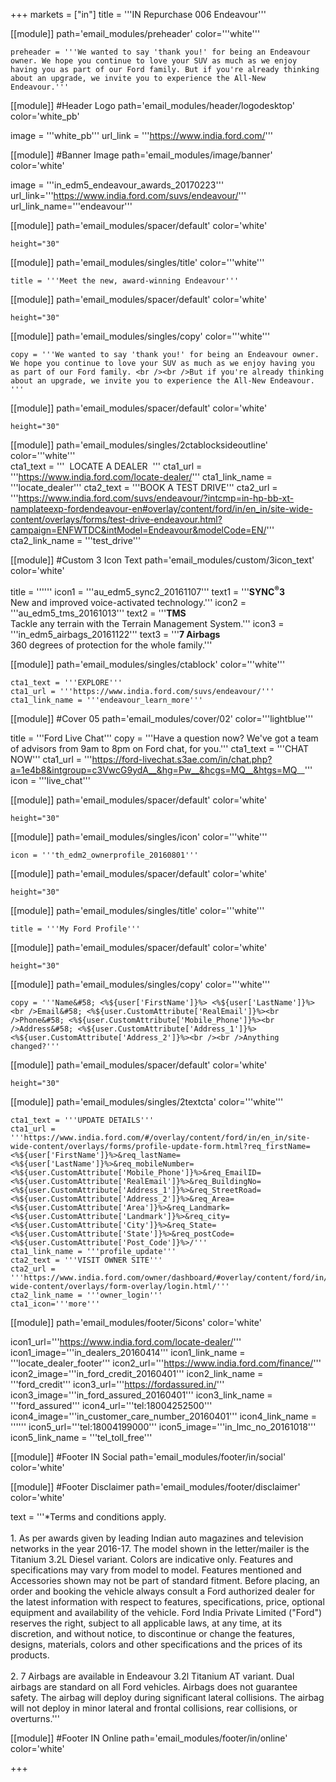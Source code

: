 +++
markets = ["in"]
title = '''IN Repurchase 006 Endeavour'''

[[module]]
path='email_modules/preheader'
color='''white'''

	preheader = '''We wanted to say 'thank you!' for being an Endeavour owner. We hope you continue to love your SUV as much as we enjoy having you as part of our Ford family. But if you're already thinking about an upgrade, we invite you to experience the All-New Endeavour.'''

[[module]] #Header Logo
path='email_modules/header/logodesktop'
color='white_pb'

  image = '''white_pb'''
  url_link = '''https://www.india.ford.com/'''

[[module]] #Banner Image
path='email_modules/image/banner'
color='white'

  image = '''in_edm5_endeavour_awards_20170223'''
    url_link='''https://www.india.ford.com/suvs/endeavour/'''
	url_link_name='''endeavour'''

[[module]]
path='email_modules/spacer/default'
color='white'

	height="30"

[[module]]
path='email_modules/singles/title'
color='''white'''
	
	title = '''Meet the new, award-winning Endeavour'''


[[module]]
path='email_modules/spacer/default'
color='white'

	height="30"

[[module]]
path='email_modules/singles/copy'
color='''white'''
	
	copy = '''We wanted to say 'thank you!' for being an Endeavour owner. We hope you continue to love your SUV as much as we enjoy having you as part of our Ford family. <br /><br />But if you're already thinking about an upgrade, we invite you to experience the All-New Endeavour. '''    

[[module]]
path='email_modules/spacer/default'
color='white'

	height="30"  

[[module]]
path='email_modules/singles/2ctablocksideoutline'
color='''white'''    
	cta1_text = '''&nbsp;&nbsp;LOCATE A DEALER&nbsp;&nbsp;'''
	cta1_url = '''https://www.india.ford.com/locate-dealer/'''
	cta1_link_name = '''locate_dealer'''
	cta2_text = '''BOOK A TEST DRIVE'''
	cta2_url = '''https://www.india.ford.com/suvs/endeavour/?intcmp=in-hp-bb-xt-namplateexp-fordendeavour-en#overlay/content/ford/in/en_in/site-wide-content/overlays/forms/test-drive-endeavour.html?campaign=ENFWTDC&intModel=Endeavour&modelCode=EN/'''
	cta2_link_name = '''test_drive'''
    
[[module]] #Custom 3 Icon Text
path='email_modules/custom/3icon_text'
color='white'

  title = ''''''
  icon1 = '''au_edm5_sync2_20161107'''
  text1 = '''<span style="font-weight:bold">SYNC<sup>&#174;</sup>3</span><br />New and improved voice-activated technology.'''
  icon2 = '''au_edm5_tms_20161013'''
  text2 = '''<span style="font-weight:bold">TMS</span><br />Tackle any terrain with the Terrain Management System.'''
  icon3 = '''in_edm5_airbags_20161122'''
  text3 = '''<span style="font-weight:bold">7 Airbags</span><br />360 degrees of protection for the whole family.'''
  
[[module]]
path='email_modules/singles/ctablock'
color='''white'''
	
	cta1_text = '''EXPLORE'''
	cta1_url = '''https://www.india.ford.com/suvs/endeavour/'''
	cta1_link_name = '''endeavour_learn_more'''  
  
[[module]] #Cover 05
path='email_modules/cover/02'
color='''lightblue'''

   title = '''Ford Live Chat'''
   copy = '''Have a question now? We've got a team of advisors from 9am to 8pm on Ford chat, for you.'''
   cta1_text = '''CHAT NOW'''
   cta1_url = '''https://ford-livechat.s3ae.com/in/chat.php?a=1e4b8&intgroup=c3VwcG9ydA__&hg=Pw__&hcgs=MQ__&htgs=MQ__'''
   icon = '''live_chat'''

[[module]]
path='email_modules/spacer/default'
color='white'

	height="30"

[[module]]
path='email_modules/singles/icon'
color='''white'''
	
	icon = '''th_edm2_ownerprofile_20160801'''
    
[[module]]
path='email_modules/spacer/default'
color='white'

	height="30"

[[module]]
path='email_modules/singles/title'
color='''white'''
	
	title = '''My Ford Profile'''
    
[[module]]
path='email_modules/spacer/default'
color='white'

	height="30"

[[module]]
path='email_modules/singles/copy'
color='''white'''
	
	copy = '''Name&#58; <%${user['FirstName']}%> <%${user['LastName']}%><br />Email&#58; <%${user.CustomAttribute['RealEmail']}%><br />Phone&#58; <%${user.CustomAttribute['Mobile_Phone']}%><br />Address&#58; <%${user.CustomAttribute['Address_1']}%> <%${user.CustomAttribute['Address_2']}%><br /><br />Anything changed?'''
    
[[module]]
path='email_modules/spacer/default'
color='white'

	height="30"        
  
[[module]]
path='email_modules/singles/2textcta'
color='''white'''
	
	cta1_text = '''UPDATE DETAILS'''
	cta1_url = '''https://www.india.ford.com/#/overlay/content/ford/in/en_in/site-wide-content/overlays/forms/profile-update-form.html?req_firstName=<%${user['FirstName']}%>&req_lastName=<%${user['LastName']}%>&req_mobileNumber=<%${user.CustomAttribute['Mobile_Phone']}%>&req_EmailID=<%${user.CustomAttribute['RealEmail']}%>&req_BuildingNo=<%${user.CustomAttribute['Address_1']}%>&req_StreetRoad=<%${user.CustomAttribute['Address_2']}%>&req_Area=<%${user.CustomAttribute['Area']}%>&req_Landmark=<%${user.CustomAttribute['Landmark']}%>&req_city=<%${user.CustomAttribute['City']}%>&req_State=<%${user.CustomAttribute['State']}%>&req_postCode=<%${user.CustomAttribute['Post_Code']}%>/'''
	cta1_link_name = '''profile_update'''
	cta2_text = '''VISIT OWNER SITE'''
	cta2_url = '''https://www.india.ford.com/owner/dashboard/#overlay/content/ford/in/en_in/site-wide-content/overlays/form-overlay/login.html/'''
	cta2_link_name = '''owner_login'''
    cta1_icon='''more'''

[[module]]
path='email_modules/footer/5icons'
color='white'

  icon1_url='''https://www.india.ford.com/locate-dealer/'''
  icon1_image='''in_dealers_20160414'''
  icon1_link_name = '''locate_dealer_footer'''
  icon2_url='''https://www.india.ford.com/finance/'''
  icon2_image='''in_ford_credit_20160401'''
  icon2_link_name = '''ford_credit'''
  icon3_url='''https://fordassured.in/'''
  icon3_image='''in_ford_assured_20160401'''
  icon3_link_name = '''ford_assured'''
  icon4_url='''tel:18004252500'''
  icon4_image='''in_customer_care_number_20160401'''
  icon4_link_name = ''''''
  icon5_url='''tel:18004199000'''
  icon5_image='''in_lmc_no_20161018'''
  icon5_link_name = '''tel_toll_free'''

[[module]] #Footer IN Social
path='email_modules/footer/in/social'
color='white'

[[module]] #Footer Disclaimer
path='email_modules/footer/disclaimer'
color='white'

  text = '''*Terms and conditions apply.<br /><br />1. As per awards given by leading Indian auto magazines and television networks in the year 2016-17. The model shown in the letter/mailer is the Titanium 3.2L Diesel variant. Colors are indicative only. Features and specifications may vary from model to model. Features mentioned and Accessories shown may not be part of standard fitment. Before placing, an order and booking the vehicle always consult a Ford authorized dealer for the latest information with respect to features, specifications, price, optional equipment and availability of the vehicle. Ford India Private Limited ("Ford") reserves the right, subject to all applicable laws, at any time, at its discretion, and without notice, to discontinue or change the features, designs, materials, colors and other specifications and the prices of its products. <br /><br />2. 7 Airbags are available in Endeavour 3.2l Titanium AT variant. Dual airbags are standard on all Ford vehicles. Airbags does not guarantee safety. The airbag will deploy during significant lateral collisions. The airbag will not deploy in minor lateral and frontal collisions, rear collisions, or overturns.'''

[[module]] #Footer IN Online
path='email_modules/footer/in/online'
color='white'


+++